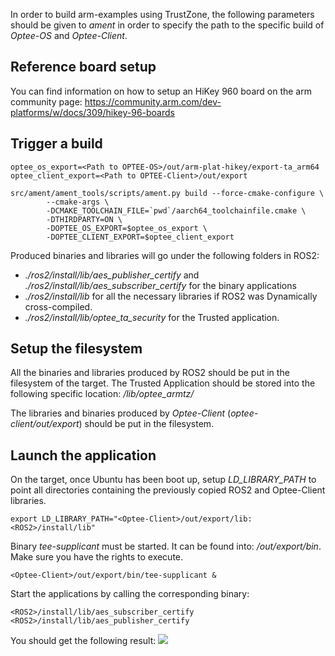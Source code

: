 In order to build arm-examples using TrustZone, the following parameters should be given to *ament* in order to specify the path to the specific build of *Optee-OS* and *Optee-Client*.

## Reference board setup
You can find information on how to setup an HiKey 960 board on the arm community page:
https://community.arm.com/dev-platforms/w/docs/309/hikey-96-boards

## Trigger a build

```
optee_os_export=<Path to OPTEE-OS>/out/arm-plat-hikey/export-ta_arm64
optee_client_export=<Path to OPTEE-Client>/out/export

src/ament/ament_tools/scripts/ament.py build --force-cmake-configure \
        --cmake-args \
        -DCMAKE_TOOLCHAIN_FILE=`pwd`/aarch64_toolchainfile.cmake \
        -DTHIRDPARTY=ON \
        -DOPTEE_OS_EXPORT=$optee_os_export \
        -DOPTEE_CLIENT_EXPORT=$optee_client_export
```

Produced binaries and libraries will go under the following folders in ROS2:
- *./ros2/install/lib/aes_publisher_certify* and *./ros2/install/lib/aes_subscriber_certify* for the binary applications
- *./ros2/install/lib* for all the necessary libraries if ROS2 was Dynamically cross-compiled.
- *./ros2/install/lib/optee_ta_security* for the Trusted application.

## Setup the filesystem

All the binaries and libraries produced by ROS2 should be put in the filesystem of the target.
The Trusted Application should be stored into the following specific location: */lib/optee_armtz/*

The libraries and binaries produced by *Optee-Client* (*optee-client/out/export*) should be put in the filesystem.

## Launch the application

On the target, once Ubuntu has been boot up, setup *LD_LIBRARY_PATH* to point all directories containing the previously copied ROS2 and Optee-Client libraries.
```
export LD_LIBRARY_PATH="<Optee-Client>/out/export/lib:<ROS2>/install/lib"
```
Binary *tee-supplicant* must be started. It can be found into: *<Optee-Client>/out/export/bin*. Make sure you have the rights to execute.
```
<Optee-Client>/out/export/bin/tee-supplicant &
```
Start the applications by calling the corresponding binary:
```
<ROS2>/install/lib/aes_subscriber_certify
<ROS2>/install/lib/aes_publisher_certify
```

You should get the following result:
![](https://user-images.githubusercontent.com/38316392/38670613-2d382020-3e41-11e8-828b-0070c1547b78.png)